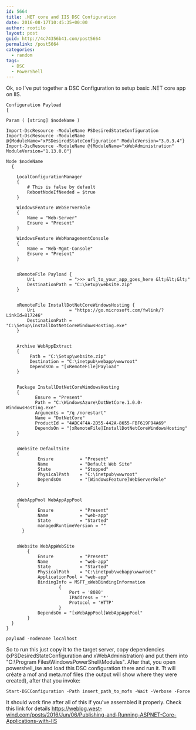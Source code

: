 ```yaml
---
id: 5664
title: .NET core and IIS DSC Configuration
date: 2016-08-17T10:45:35+00:00
author: rootilo
layout: post
guid: http://4c74356b41.com/post5664
permalink: /post5664
categories:
  - random
tags:
  - DSC
  - PowerShell
---
```

Ok, so I've put together a DSC Configuration to setup basic .NET core app on IIS.

```
Configuration Payload
{

Param ( [string] $nodeName )

Import-DscResource -ModuleName PSDesiredStateConfiguration
Import-DscResource -ModuleName @{ModuleName="xPSDesiredStateConfiguration" ModuleVersion="3.0.3.4"}
Import-DscResource -ModuleName @{ModuleName="xWebAdministration" ModuleVersion="1.13.0.0"}

Node $nodeName
  {

    LocalConfigurationManager 
    { 
        # This is false by default
        RebootNodeIfNeeded = $true
    } 

    WindowsFeature WebServerRole
    {
        Name = "Web-Server"
        Ensure = "Present"
    }

    WindowsFeature WebManagementConsole
    {
        Name = "Web-Mgmt-Console"
        Ensure = "Present"
    }


    xRemoteFile Payload {
        Uri             = ">>> url_to_your_app_goes_here &lt;&lt;&lt;" 
        DestinationPath = "C:\Setup\website.zip" 
    }


    xRemoteFile InstallDotNetCoreWindowsHosting {
        Uri             = "https://go.microsoft.com/fwlink/?LinkId=817246" 
        DestinationPath = "C:\Setup\InstallDotNetCoreWindowsHosting.exe" 
    }


    Archive WebAppExtract
    {              
         Path = "C:\Setup\website.zip"
         Destination = "C:\inetpub\webapp\wwwroot"
         DependsOn = "[xRemoteFile]Payload"            
    }


    Package InstallDotNetCoreWindowsHosting
    {
           Ensure = "Present"
           Path = "C:\WindowsAzure\DotNetCore.1.0.0-WindowsHosting.exe"
           Arguments = "/q /norestart"
           Name = "DotNetCore"
           ProductId = "4ADC4F4A-2D55-442A-8655-FBF619F94A69"
           DependsOn = "[xRemoteFile]InstallDotNetCoreWindowsHosting"
    }
   

	xWebsite DefaultSite   
    {  
            Ensure          = "Present"
            Name            = "Default Web Site"
            State           = "Stopped"
            PhysicalPath    = "C:\inetpub\wwwroot" 
            DependsOn       = "[WindowsFeature]WebServerRole"
    }


	xWebAppPool WebAppAppPool   
    {  
            Ensure          = "Present"  
            Name            = "web-app" 
            State           = "Started"
            managedRuntimeVersion = ""
      }  


	xWebsite WebAppWebSite   
        {  
            Ensure          = "Present"  
            Name            = "web-app" 
            State           = "Started"
            PhysicalPath    = "C:\inetpub\webapp\wwwroot"
            ApplicationPool = "web-app"
            BindingInfo = MSFT_xWebBindingInformation
                    {
                        Port = '8080'
                        IPAddress = '*'
                        Protocol = 'HTTP'
                    }
            DependsOn = "[xWebAppPool]WebAppAppPool"
        }
  }
}

payload -nodename localhost
```

So to run this just copy it to the target server, copy dependencies (xPSDesiredStateConfiguration and xWebAdministration) and put them into "C:\Program Files\WindowsPowerShell\Modules". After that, you open powershell_ise and load this DSC configuration there and run it. Tt will créate a mof and meta.mof files (the output will show where they were created), after that you invoke: 

```
Start-DSCConfiguration -Path insert_path_to_mofs -Wait -Verbose -Force
```

It should work fine after all of this if you've assembled it properly. Check this link for details https://weblog.west-wind.com/posts/2016/Jun/06/Publishing-and-Running-ASPNET-Core-Applications-with-IIS